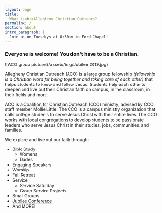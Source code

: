 ```yaml
---
layout: page
title:
  What is<br>Allegheny Christian Outreach?
permalink: /
section: about
intro_paragraph: |
  Join us on Tuesdays at 8:30pm in Ford Chapel!
---
```

### Everyone is welcome! You don't have to be a Christian.

![ACO group picture](/assets/img/Jubilee 2019.jpg)

Allegheny Christian Outreach (ACO) is a large group fellowship
_(fellowship is a Christian word for being together and taking care of each other)_
that helps students to know and follow Jesus. Students help each other to
deepen and live out their Christian faith on campus, in the classroom, in their
fields and more.



ACO is a [Coalition for Christian Outreach (CCO)](https://ccojubilee.org) ministry,
advised by CCO staff member Mollie Little. The CCO is a campus ministry organization
that calls college students to serve Jesus Christ with their entire lives.
The CCO works with local congregations to develop students to be passionate leaders
who serve Jesus Christ in their studies, jobs, communities, and families.

We explore and live out our faith through:
* Bible Study
  * Womens
  * Dudes
* Engaging Speakers
* Worship
* Fall Retreat
* Service
  * Service Saturday
  * Group Service Projects
* Small Groups
* [Jubilee Conference](https://www.jubileeconference.com)
* And MORE!
